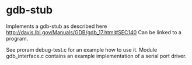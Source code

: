 # gdb-stub
Implements a gdb-stub as described here http://davis.lbl.gov/Manuals/GDB/gdb_17.html#SEC140
Can be linked to a program.

See proram debug-test.c for an example how to use it.
Module gdb_interface.c contains an example implementation of a serial port driver. 
